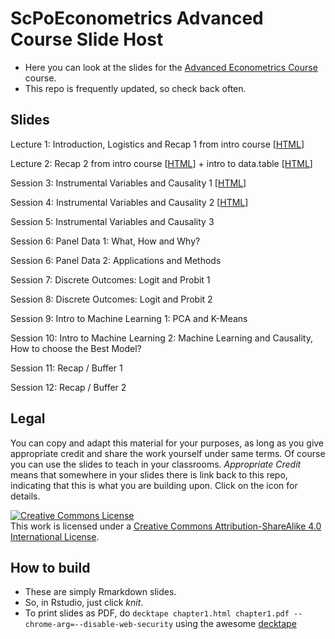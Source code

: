 # ScPoEconometrics **Advanced Course** Slide Host

* Here you can look at the slides for the [Advanced Econometrics Course](https://github.com/ScPoEcon/ScPoEconometrics) course.
* This repo is frequently updated, so check back often.


## Slides

Lecture 1: Introduction, Logistics and Recap 1 from intro course [[HTML](https://raw.githack.com/ScPoEcon/Advanced-Metrics-slides/master/lectures/01-recap/recap1.html)]

Lecture 2: Recap 2 from intro course [[HTML](https://raw.githack.com/ScPoEcon/Advanced-Metrics-slides/master/lectures/02-recap/recap2.html)] + intro to data.table [[HTML](https://raw.githack.com/ScPoEcon/Advanced-Metrics-slides/master/lectures/03-datatable/03-datatable.html)]

Session 3: Instrumental Variables and Causality 1 [[HTML](https://raw.githack.com/ScPoEcon/Advanced-Metrics-slides/master/lectures/04-IV/04-IV.html)]

Session 4: Instrumental Variables and Causality 2 [[HTML](https://raw.githack.com/ScPoEcon/Advanced-Metrics-slides/master/lectures/05-IV2/05-IV2.html)]

Session 5: Instrumental Variables and Causality 3

Session 6: Panel Data 1: What, How and Why?

Session 6: Panel Data 2: Applications and Methods

Session 7: Discrete Outcomes: Logit and Probit 1

Session 8: Discrete Outcomes: Logit and Probit 2

Session 9: Intro to Machine Learning 1: PCA and K-Means

Session 10: Intro to Machine Learning 2: Machine Learning and Causality, How to choose the Best Model?

Session 11: Recap / Buffer 1

Session 12: Recap / Buffer 2

## Legal

You can copy and adapt this material for your purposes, as long as you give appropriate credit and share the work yourself  under same terms. Of course you can use the slides to teach in your classrooms. *Appropriate Credit* means that somewhere in your slides there is link back to this repo, indicating that this is what you are building upon. Click on the icon for details.

<a rel="license" href="http://creativecommons.org/licenses/by-sa/4.0/"><img alt="Creative Commons License" style="border-width:0" src="https://i.creativecommons.org/l/by-sa/4.0/88x31.png" /></a><br />This work is licensed under a <a rel="license" href="http://creativecommons.org/licenses/by-sa/4.0/">Creative Commons Attribution-ShareAlike 4.0 International License</a>.

## How to build

* These are simply Rmarkdown slides.
* So, in Rstudio, just click *knit*.
* To print slides as PDF, do 
```decktape chapter1.html chapter1.pdf --chrome-arg=--disable-web-security```
using the awesome [decktape](https://github.com/astefanutti/decktape)
